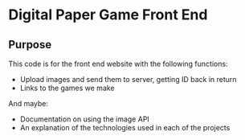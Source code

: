 # Digital Paper Game Front End

## Purpose
This code is for the front end website with the following functions:
* Upload images and send them to server, getting ID back in return
* Links to the games we make

And maybe:
* Documentation on using the image API
* An explanation of the technologies used in each of the projects
